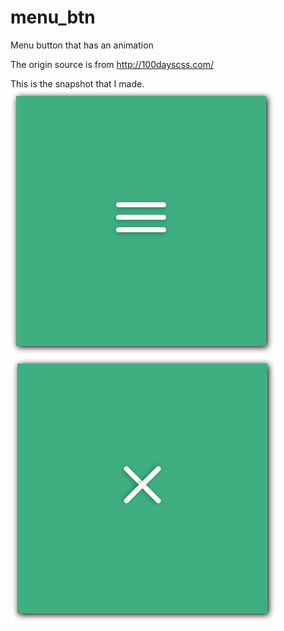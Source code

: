 # menu_btn
Menu button that has an animation

The origin source is from http://100dayscss.com/

This is the snapshot that I made.<br/>
![](./images/1.PNG) ![](./images/2.PNG)
